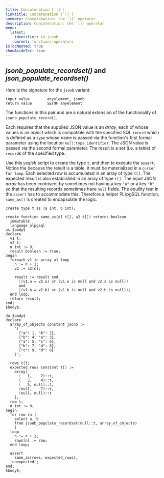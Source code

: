 ```yaml
---
title: Concatenation (`||`)
linktitle: Concatenation (`||`)
summary: Concatenation: the `||` operator
description: Concatenation: the `||` operator
menu:
  latest:
    identifier: to-jsonb
    parent: functions-operators
isTocNested: true
showAsideToc: true
---
```





## _jsonb_populate_recordset()_ and _json_populate_recordset()_

Here is the signature for the `jsonb` variant:

```
input value        anyelement, jsonb
return value       SETOF anyelement
```

The functions in this pair and are a natural extension of the functionality of `jsonb_populate_record()`.

Each requires that the supplied JSON value is an _array_, each of whose values is an _object_ which is compatible with the specified SQL `record` which is defined as a `type` whose name is passed via the function's first formal parameter using the locution `null:type_identifier`. The JSON value is passed via the second formal parameter. The result is a set (i.e. a table) of `record`s of the specified type.

Use this _ysqlsh_ script to create the  type `t`, and then to execute the `assert`. Notice the because the result is a table, it must be materialized in a `cursor for loop`. Each selected row is accumulated in an array of type `t[]`. The expected result is also established in an array of type `t[]`. The input JSON _array_ has been contrived, by sometimes not having a key `"a"` or a key `"b"` so that the resulting records sometimes have `null` fields. The equility test in the `assert` has to accommodate this. Therefore a helper PL/pgSQL function, `same_as()` is created to encapsulate the logic.

```postgresql
create type t as (a int, b int);

create function same_as(a1 t[], a2 t[]) returns boolean
  immutable
  language plpgsql
as $body$
declare
  v1 t;
  v2 t;
  n int := 0;
  result boolean := true;
begin
  foreach v1 in array a1 loop
    n := n + 1;
    v2 := a2[n];

    result := result and
      ((v1.a = v2.a) or (v1.a is null and v2.a is null))
      and
      ((v1.b = v2.b) or (v1.b is null and v2.b is null));
  end loop;
  return result;
end;
$body$;

do $body$
declare
  array_of_objects constant jsonb :=
    '[
      {"a": 1, "b": 2},
      {"b": 4, "a": 3},
      {"a": 5, "c": 6},
      {"b": 7, "d": 8},
      {"c": 9, "d": 0}
    ]';

  rows t[];
  expected_rows constant t[] :=
    array[
      (   1,    2)::t,
      (   3,    4)::t,
      (   5, null)::t,
      (null,    7)::t,
      (null, null)::t
    ];
  row t;
  n int := 0;
begin
  for row in (
    select a, b
    from jsonb_populate_recordset(null::t, array_of_objects)
    )
  loop
    n := n + 1;
    rows[n] := row;
  end loop;

  assert
    same_as(rows, expected_rows),
  'unexpected';
end;
$body$;
```
